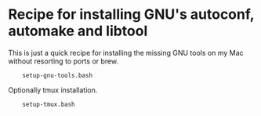 
# Recipe for installing GNU's autoconf, automake and libtool

This is just a quick recipe for installing the missing GNU
tools on my Mac without resorting to ports or brew.

```shell
    setup-gnu-tools.bash
```

Optionally tmux installation.

```shell
    setup-tmux.bash
```





